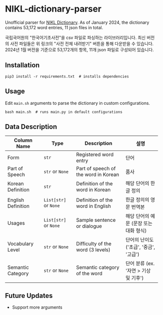# NIKL-dictionary-parser
Unofficial parser for [NIKL Dictionary](https://krdict.korean.go.kr/kor/mainAction).
As of January 2024, the dictionary contains 53,172 word entries, 11 json files in total.

국립국어원의 "한국어기초사전"을 csv 파일로 파싱하는 라이브러리입니다. 최신 버전의 사전 파일들은 위 링크의 "사전 전체 내려받기" 버튼을 통해 다운받을 수 있습니다.
2024년 1월 버전을 기준으로 53,172개의 항목, 11개 json 파일로 구성되어 있습니다.

## Installation
```shell
pip3 install -r requirements.txt  # installs dependencies
```

## Usage
Edit `main.sh` arguments to parse the dictionary in custom configurations.
```shell
bash main.sh  # runs main.py in default configurations
```

## Data Description
| Column Name        | Type                  | Description                          | 설명                         |
|--------------------|-----------------------|--------------------------------------|----------------------------|
| Form               | `str`                 | Registered word entry                | 단어                         |
| Part of Speech     | `str` or `None`       | Part of speech of the word in Korean | 품사                         |
| Korean Definition  | `str`                 | Definition of the word in Korean     | 해당 단어의 한글 정의               |
| English Definition | `List[str]` or `None` | Definition of the word in English    | 한글 정의의 영문 번역본              |
| Usages             | `List[str]` or `None` | Sample sentence or dialogue          | 해당 단어의 예문 (문장 또는 대화 형식)    |
| Vocabulary Level   | `str` or `None`       | Difficulty of the word (3 levels)    | 단어의 난이도 ('초급', '중금', '고급') |
| Semantic Category  | `str` or `None`       | Semantic category of the word        | 단어 분류 (ex. '자연 > 기상 및 기후') |

## Future Updates
- Support more arguments
